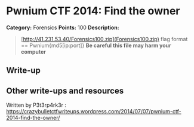 # Pwnium CTF 2014: Find the owner

**Category:** Forensics
**Points:** 100
**Description:**
> [http://41.231.53.40/Forensics100.zip](Forensics100.zip) flag format == Pwnium{md5[ip:port]} **Be careful this file may harm your computer**

## Write-up


## Other write-ups and resources

Written by P3t3rp4rk3r : 
https://crazybulletctfwriteups.wordpress.com/2014/07/07/pwnium-ctf-2014-find-the-owner/
